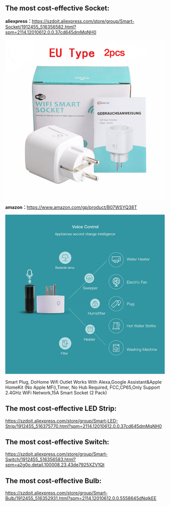 <h2>The most cost-effective Socket:</h2>
<div><b>aliexpress：</b><a href="https://szdoit.aliexpress.com/store/group/Smart-Socket/1912455_516356582.html?spm=2114.12010612.0.0.37cd645dmMqNH0" target="_blank">https://szdoit.aliexpress.com/store/group/Smart-Socket/1912455_516356582.html?spm=2114.12010612.0.0.37cd645dmMqNH0</a>
 <p><img src="https://raw.githubusercontent.com/SmartArduino/HomeKit/master/img/Socket.jpg" /></p>
</div>
<div>
<b>amazon：</b><a href="https://www.amazon.com/gp/product/B07WSYQ38T" target="_blank">https://www.amazon.com/gp/product/B07WSYQ38T</a>
 <p><img src="https://raw.githubusercontent.com/SmartArduino/HomeKit/master/img/516p%2Bc5xotL._SL1000_.jpg" /></p>
<p>Smart Plug, DoHome Wifi Outlet Works With Alexa,Google Assistant&Apple HomeKit (No Apple MFi),Timer, No Hub Required, FCC,CP65,Only Support 2.4GHz WiFi Network,15A Smart Socket (2 Pack)</p>
</div>
<h2>The most cost-effective  LED Strip:</h2>
<a href="https://szdoit.aliexpress.com/store/group/Smart-LED-Strip/1912455_516375770.html?spm=2114.12010612.0.0.37cd645dmMqNH0" target="_blank">https://szdoit.aliexpress.com/store/group/Smart-LED-Strip/1912455_516375770.html?spm=2114.12010612.0.0.37cd645dmMqNH0</a>

<h2>The most cost-effective Switch:</h2>
<a href="https://szdoit.aliexpress.com/store/group/Smart-Switch/1912455_516356583.html?spm=a2g0o.detail.100008.23.43de7925XZV1Qt" target="_blank">https://szdoit.aliexpress.com/store/group/Smart-Switch/1912455_516356583.html?spm=a2g0o.detail.100008.23.43de7925XZV1Qt</a>


<h2>The most cost-effective Bulb:</h2>
<a href="https://szdoit.aliexpress.com/store/group/Smart-Bulb/1912455_516352931.html?spm=2114.12010612.0.0.5558645dNqlkEE" target="_blank">https://szdoit.aliexpress.com/store/group/Smart-Bulb/1912455_516352931.html?spm=2114.12010612.0.0.5558645dNqlkEE</a>
